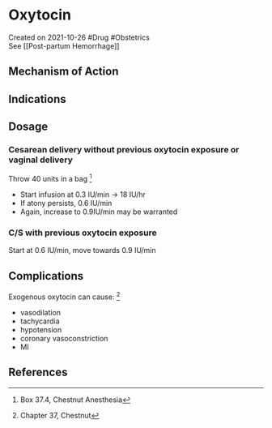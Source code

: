 # Oxytocin
Created on  2021-10-26
#Drug #Obstetrics 	
See [[Post-partum Hemorrhage]]

## Mechanism of Action

## Indications

## Dosage
### Cesarean delivery without previous oxytocin exposure or vaginal delivery
Throw 40 units in a bag [^2]
- Start infusion at 0.3 IU/min -> 18 IU/hr
- If atony persists, 0.6 IU/min
- Again, increase to 0.9IU/min may be warranted

### C/S with previous oxytocin exposure
Start at 0.6 IU/min, move towards 0.9 IU/min


## Complications
Exogenous oxytocin can cause: [^1]
- vasodilation
- tachycardia
- hypotension
- coronary vasoconstriction
- MI

## References
[^1]:Chapter 37, Chestnut
[^2]: Box 37.4, Chestnut Anesthesia
[^3]:
[^4]:
